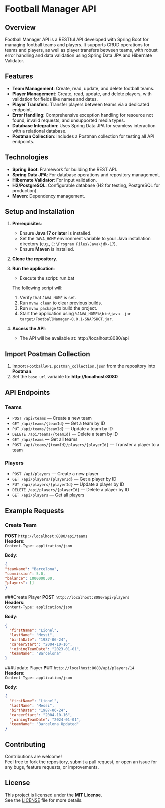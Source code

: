 # Football Manager API

## Overview
Football Manager API is a RESTful API developed with Spring Boot for managing football teams and players. It supports CRUD operations for teams and players, as well as player transfers between teams, with robust error handling and data validation using Spring Data JPA and Hibernate Validator.

## Features
- **Team Management**: Create, read, update, and delete football teams.
- **Player Management**: Create, read, update, and delete players, with validation for fields like names and dates.
- **Player Transfers**: Transfer players between teams via a dedicated endpoint.
- **Error Handling**: Comprehensive exception handling for resource not found, invalid requests, and unsupported media types.
- **Database Integration**: Uses Spring Data JPA for seamless interaction with a relational database.
- **Postman Collection**: Includes a Postman collection for testing all API endpoints.

## Technologies
- **Spring Boot**: Framework for building the REST API.
- **Spring Data JPA**: For database operations and repository management.
- **Hibernate Validator**: For input validation.
- **H2/PostgreSQL**: Configurable database (H2 for testing, PostgreSQL for production).
- **Maven**: Dependency management.

## Setup and Installation
1. **Prerequisites**:
   - Ensure **Java 17 or later** is installed.
   - Set the `JAVA_HOME` environment variable to your Java installation directory (e.g., `C:\Program Files\Java\jdk-17`).
   - Ensure **Maven** is installed.
2. **Clone the repository**.
3. **Run the application**:
   - Execute the script: run.bat
   
    The following script will:
    1. Verify that `JAVA_HOME` is set.
    2. Run `mvnw clean` to clear previous builds.
    3. Run `mvnw package` to build the project.
    4. Start the application using `%JAVA_HOME%\bin\java -jar target/FootballManager-0.0.1-SNAPSHOT.jar`.

4. **Access the API**:
   - The API will be available at: http://localhost:8080/api

## Import Postman Collection
1. Import `FootballAPI.postman_collection.json` from the repository into **Postman**.
2. Set the `base_url` variable to: **http://localhost:8080**


## API Endpoints
### Teams
- `POST /api/teams` — Create a new team  
- `GET /api/teams/{teamId}` — Get a team by ID  
- `PUT /api/teams/{teamId}` — Update a team by ID  
- `DELETE /api/teams/{teamId}` — Delete a team by ID  
- `GET /api/teams` — Get all teams  
- `POST /api/teams/{teamId}/players/{playerId}` — Transfer a player to a team  
### Players
- `POST /api/players` — Create a new player  
- `GET /api/players/{playerId}` — Get a player by ID  
- `PUT /api/players/{playerId}` — Update a player by ID  
- `DELETE /api/players/{playerId}` — Delete a player by ID  
- `GET /api/players` — Get all players  


## Example Requests
### Create Team
**POST** `http://localhost:8080/api/teams`  
**Headers**:  
`Content-Type: application/json`

**Body**:
```json
{
"teamName": "Barcelona",
"commission": 5.0,
"balance": 1000000.00,
"players": []
}
```

###Create Player
**POST** `http://localhost:8080/api/players`  
**Headers**:  
`Content-Type: application/json`

**Body**:
```json
{
  "firstName": "Lionel",
  "lastName": "Messi",
  "birthDate": "1987-06-24",
  "careerStart": "2004-10-16",
  "joiningTeamDate": "2023-01-01",
  "teamName": "Barcelona"
}
```

###Update Player
**PUT** `http://localhost:8080/api/players/14`  
**Headers**:  
`Content-Type: application/json`

**Body**:
```json
{
  "firstName": "Lionel",
  "lastName": "Messi",
  "birthDate": "1987-06-24",
  "careerStart": "2004-10-16",
  "joiningTeamDate": "2024-01-01",
  "teamName": "Barcelona Updated"
}
```

## Contributing
Contributions are welcome!  
Feel free to fork the repository, submit a pull request, or open an issue for any bugs, feature requests, or improvements.

## License
This project is licensed under the **MIT License**.  
See the [LICENSE](LICENSE) file for more details.

